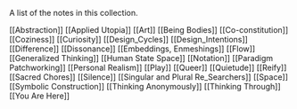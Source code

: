 ---
---

A list of the notes in this collection. 


[[Abstraction]]
[[Applied Utopia]]
[[Art]]
[[Being Bodies]]
[[Co-constitution]]
[[Coziness]]
[[Curiosity]]
[[Design_Cycles]]
[[Design_Intentions]]
[[Difference]]
[[Dissonance]]
[[Embeddings, Enmeshings]]
[[Flow]]
[[Generalized Thinking]]
[[Human State Space]]
[[Notation]]
[[Paradigm Patchworking]]
[[Personal Realism]]
[[Play]]
[[Queer]]
[[Quietude]]
[[Reify]]
[[Sacred Chores]]
[[Silence]]
[[Singular and Plural Re_Searchers]]
[[Space]]
[[Symbolic Construction]]
[[Thinking Anonymously]]
[[Thinking Through]]
[[You Are Here]]

